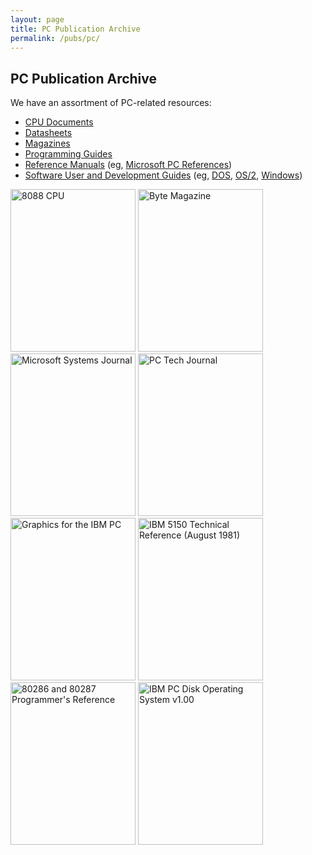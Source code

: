 ```yaml
---
layout: page
title: PC Publication Archive
permalink: /pubs/pc/
---
```


PC Publication Archive
----------------------

We have an assortment of PC-related resources:

* [CPU Documents](/pubs/pc/reference/intel/)
* [Datasheets](/pubs/pc/datasheets/)
* [Magazines](/pubs/pc/magazines/)
* [Programming Guides](/pubs/pc/programming/)
* [Reference Manuals](/pubs/pc/reference/) (eg, [Microsoft PC References](/pubs/pc/reference/microsoft/))
* [Software User and Development Guides](/pubs/pc/software/) (eg, [DOS](/pubs/pc/software/dos/), [OS/2](/pubs/pc/software/os2/), [Windows](/pubs/pc/software/windows/))

[<img src="https://s3-us-west-2.amazonaws.com/archive.pcjs.org/pubs/pc/datasheets/thumbs/8088-CPU.jpg" width="200" height="260" alt= "8088 CPU"/>](datasheets/)
[<img src="https://s3-us-west-2.amazonaws.com/archive.pcjs.org/pubs/pc/magazines/byte/BYTE-1975-11/thumbs/BYTE-1975-11 1.jpeg" width="200" height="260" alt= "Byte Magazine"/>](magazines/byte/)
[<img src="https://s3-us-west-2.amazonaws.com/archive.pcjs.org/pubs/pc/magazines/msj/MSJ-1986-10/thumbs/MSJ-1986-10 1.jpeg" width="200" height="260" alt= "Microsoft Systems Journal"/>](magazines/msj/)
[<img src="https://s3-us-west-2.amazonaws.com/archive.pcjs.org/pubs/pc/magazines/pctj/PCTJ-1983-07/thumbs/PCTJ-1983-07 1.jpeg" width="200" height="260" alt= "PC Tech Journal"/>](magazines/pctj/)
[<img src="https://s3-us-west-2.amazonaws.com/archive.pcjs.org/pubs/pc/programming/Graphics_for_the_IBM_PC/thumbs/Graphics_for_the_IBM_PC 1.jpeg" width="200" height="260" alt= "Graphics for the IBM PC"/>](programming/Graphics_for_the_IBM_PC/)
[<img src="https://s3-us-west-2.amazonaws.com/archive.pcjs.org/pubs/pc/reference/ibm/5150/techref/1981-08/thumbs/IBM-5150-TECHREF 1.jpeg" width="200" height="260" alt= "IBM 5150 Technical Reference (August 1981)"/>](reference/ibm/)
[<img src="https://s3-us-west-2.amazonaws.com/archive.pcjs.org/pubs/pc/reference/intel/80286/progref/thumbs/80286_and_80287_Programmers_Reference_Manual_1987 1.jpeg" width="200" height="260" alt= "80286 and 80287 Programmer's Reference"/>](reference/intel/)
[<img src="https://s3-us-west-2.amazonaws.com/archive.pcjs.org/pubs/pc/software/dos/PCDOS100/thumbs/PCDOS100.jpg" width="200" height="260" alt= "IBM PC Disk Operating System v1.00"/>](software/)
